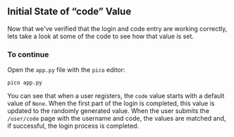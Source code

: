 ## Initial State of “code” Value

Now that we've verified that the login and code entry are working correctly, lets take a look at some of the code to see how that value is set. 

### To continue

Open the `app.py` file with the `pico` editor:

```
pico app.py
```

You can see that when a user registers, the `code` value starts with a default value of `None`. When the first part of the login is completed, this value is updated to the randomly generated value. When the user submits the `/user/code` page with the username and code, the values are matched and, if successful, the login process is completed.
